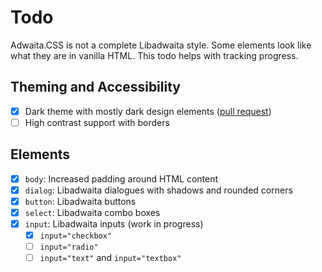 # Todo

Adwaita.CSS is not a complete Libadwaita style. Some elements look like what they are in vanilla HTML. This todo
helps with tracking progress.

## Theming and Accessibility

- [x] Dark theme with mostly dark design elements ([pull request](https://github.com/TylerMS887/adwaita.css/pull/2))
- [ ] High contrast support with borders

## Elements

- [x] `body`: Increased padding around HTML content
- [x] `dialog`: Libadwaita dialogues with shadows and rounded corners
- [x] `button`: Libadwaita buttons
- [x] `select`: Libadwaita combo boxes
- [x] `input`: Libadwaita inputs (work in progress)
   - [x] `input="checkbox"`
   - [ ] `input="radio"`
   - [ ] `input="text"` and `input="textbox"`
